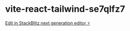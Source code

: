 # vite-react-tailwind-se7qlfz7

[Edit in StackBlitz next generation editor ⚡️](https://stackblitz.com/~/github.com/vighjani95/vite-react-tailwind-se7qlfz7)